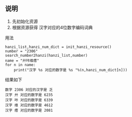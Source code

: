 ## 说明

1. 先初始化资源
2. 根据资源获得 汉字对应的4位数字编码词典

用法

```
hanzi_list,hanzi_num_dict = init_hanzi_resource()
number = "2306"
search_number2hanzi(hanzi_list,number)
name = "廾咔维瘩"
for n in name:
    print("汉字 %s 对应的数字是 %s "%(n,hanzi_num_dict[n]))

```
结果如下

```
数字 2306 对应的汉字是 乏 
汉字 廾 对应的数字是 6235 
汉字 咔 对应的数字是 6339 
汉字 维 对应的数字是 4612 
汉字 瘩 对应的数字是 2081 
```